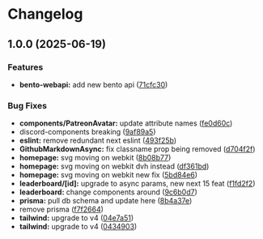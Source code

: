 # Changelog

## 1.0.0 (2025-06-19)


### Features

* **bento-webapi:** add new bento api ([71cfc30](https://github.com/thebentobot/bento-the-website/commit/71cfc30b1ba7fe73653b5cbe264a0b93c79d2e38))


### Bug Fixes

* **components/PatreonAvatar:** update attribute names ([fe0d60c](https://github.com/thebentobot/bento-the-website/commit/fe0d60cba2ad53c2ff4ebda47df5ccd2c8f8f014))
* discord-components breaking ([9af89a5](https://github.com/thebentobot/bento-the-website/commit/9af89a5ca9c2ca1fd07a9dce4ad1efffaefd3c8c))
* **eslint:** remove redundant next eslint ([493f25b](https://github.com/thebentobot/bento-the-website/commit/493f25bd6a62ecb230e84b555f1f451e43500ab8))
* **GithubMarkdownAsync:** fix classname prop being removed ([d704f2f](https://github.com/thebentobot/bento-the-website/commit/d704f2f930f09c9ef11947629c8e694caecdad24))
* **homepage:** svg moving on webkit ([8b08b77](https://github.com/thebentobot/bento-the-website/commit/8b08b77d5f086c20797df35a938e02a3c0ecab65))
* **homepage:** svg moving on webkit dvh instead ([df361bd](https://github.com/thebentobot/bento-the-website/commit/df361bdddbb63a417c0c98d55e6a7631d16e54c1))
* **homepage:** svg moving on webkit new fix ([5bd84e6](https://github.com/thebentobot/bento-the-website/commit/5bd84e68b32d4732e0f8286fc6169fb534c64435))
* **leaderboard/[id]:** upgrade to async params, new next 15 feat ([f1fd2f2](https://github.com/thebentobot/bento-the-website/commit/f1fd2f2c5086268189aec65359fc052f5d6332f4))
* **leaderboard:** change components around ([9c6b0d7](https://github.com/thebentobot/bento-the-website/commit/9c6b0d7d8ae34e051b3abee54f19f5c42536dbd2))
* **prisma:** pull db schema and update here ([8b4a37e](https://github.com/thebentobot/bento-the-website/commit/8b4a37ee45e6a608246bdbd3ca9b99e49a15ba5a))
* remove prisma ([f7f2664](https://github.com/thebentobot/bento-the-website/commit/f7f266422748a8f4a095a94010c542babc74eb57))
* **tailwind:** upgrade to v4 ([04e7a51](https://github.com/thebentobot/bento-the-website/commit/04e7a5183e89cfff2cbc38234f3be2eda393535f))
* **tailwind:** upgrade to v4 ([0434903](https://github.com/thebentobot/bento-the-website/commit/043490358de8805bc006b56c1654f89e8fcef4d5))
